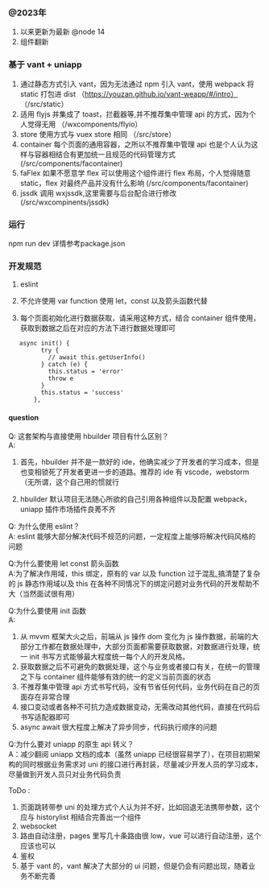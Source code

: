 ### @2023年

1. 以来更新为最新 @node 14
2. 组件翻新

### 基于 vant + uniapp

1. 通过静态方式引入 vant，因为无法通过 npm 引入 vant，使用 webpack 将 static 打包进 dist （https://youzan.github.io/vant-weapp/#/intro） （/src/static）
2. 适用 flyjs 并集成了 toast，拦截器等,并不推荐集中管理 api 的方式，因为个人觉得无用 （/wxcomponents/flyio）
3. store 使用方式与 vuex store 相同 （/src/store）
4. container 每个页面的通用容器，之所以不推荐集中管理 api 也是个人认为这样与容器相结合有更加统一且规范的代码管理方式 (/src/components/facontainer)
5. faFlex 如果不愿意学 flex 可以使用这个组件进行 flex 布局，个人觉得随意 static，flex 对最终产品并没有什么影响 (/src/components/facontainer)
6. jssdk 调用 wxjssdk,这里需要与后台配合进行修改 (/src/wxcompinents/jssdk)

### 运行 
npm run dev 详情参考package.json

### 开发规范

1. eslint
2. 不允许使用 var function 使用 let，const 以及箭头函数代替

3. 每个页面初始化进行数据获取，请采用这种方式，结合 container 组件使用，获取到数据之后在对应的方法下进行数据处理即可<br>

```
   async init() {
         try {
           // await this.getUserInfo()
         } catch (e) {
           this.status = 'error'
           throw e
         }
         this.status = 'success'
       },
```

#### question

Q: 这套架构与直接使用 hbuilder 项目有什么区别？<br>
A:

1. 首先，hbuilder 并不是一款好的 ide，他确实减少了开发者的学习成本，但是也变相锁死了开发者更进一步的道路。推荐的 ide 有 vscode，webstorm （无所谓，这个自己用的惯就行

2. hbuilder 默认项目无法随心所欲的自己引用各种组件以及配置 webpack，uniapp 插件市场插件良莠不齐

Q: 为什么使用 eslint？<br>
A: eslint 能够大部分解决代码不规范的问题，一定程度上能够将解决代码风格的问题

Q:为什么要使用 let const 箭头函数<br>
A:为了解决作用域，this 绑定，原有的 var 以及 function 过于混乱,搞清楚了复杂的 js 静态作用域以及 this 在各种不同情况下的绑定问题对业务代码的开发帮助不大（当然面试很有用）

Q:为什么要使用 init 函数<br>
A:

1. 从 mvvm 框架大火之后，前端从 js 操作 dom 变化为 js 操作数据，前端的大部分工作都在数据处理中，大部分页面都需要获取数据，对数据进行处理，统一 init 书写方式能够最大程度统一每个人的开发风格。
2. 获取数据之后不可避免的数据处理，这个与业务或者接口有关，在统一的管理之下与 container 组件能够有效的统一的定义当前页面的状态
3. 不推荐集中管理 api 方式书写代码，没有节省任何代码，业务代码在自己的页面存在非常合理
4. 接口变动或者各种不可抗力造成数据变动，无需改动其他代码，直接在代码后书写适配器即可
5. async await 很大程度上解决了异步同步，代码执行顺序的问题

Q:为什么要对 uniapp 的原生 api 转义？<br>
A：减少翻阅 uniapp 文档的成本（虽然 uniapp 已经很容易学了），在项目初期架构的同时根据业务需求对 uni 的接口进行再封装，尽量减少开发人员的学习成本，尽量做到开发人员只对业务代码负责

ToDo :

1. 页面跳转带参 uni 的处理方式个人认为并不好，比如回退无法携带参数，这个应与 historylist 相结合完善出一个组件
2. websocket
3. 路由自动注册，pages 里写几十条路由很 low，vue 可以进行自动注册，这个应该也可以
4. 鉴权
5. 基于 vant 的，vant 解决了大部分的 ui 问题，但是仍会有问题出现，随着业务不断完善

